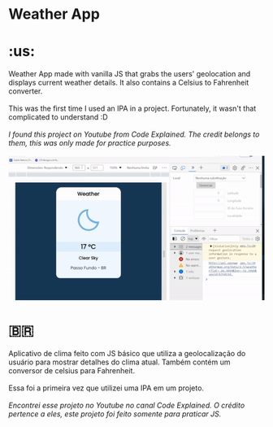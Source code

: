 <h1>Weather App</h1>
<h1>:us:</h1>  Weather App made with vanilla JS that grabs the users' geolocation and displays current weather details. It also contains a Celsius to Fahrenheit converter.<br><br>
This was the first time I used an IPA in a project. Fortunately, it wasn't that complicated to understand :D<br><br>
<em>I found this project on Youtube from Code Explained. The credit belongs to them, this was only made for practice purposes.</em><br><br>
<img src='teste.gif'/>

<h1><span>&#x1f1e7;&#x1f1f7;</span></h1>
Aplicativo de clima feito com JS básico que utiliza a geolocalização do usuário para mostrar detalhes do clima atual. Também contém um conversor de celsius para Fahrenheit.<br><br>
  Essa foi a primeira vez que utilizei uma IPA em um projeto.<br><br>
  <em>Encontrei esse projeto no Youtube no canal Code Explained. O crédito pertence a eles, este projeto foi feito somente para praticar JS.</em>
